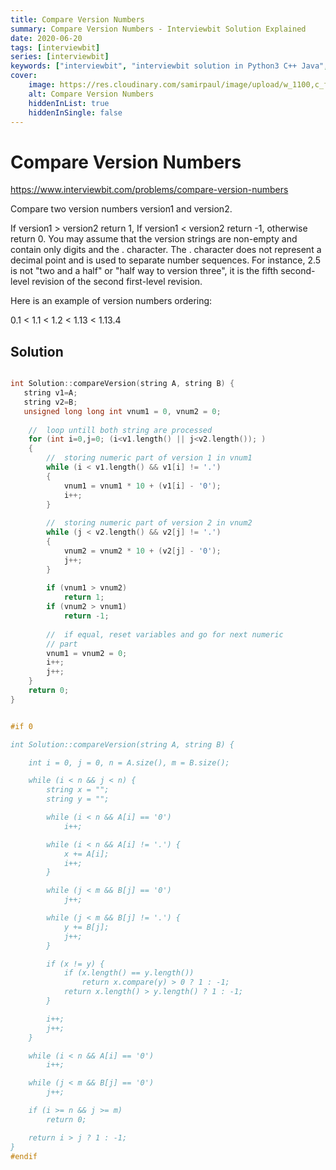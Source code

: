 ```yaml
---
title: Compare Version Numbers
summary: Compare Version Numbers - Interviewbit Solution Explained
date: 2020-06-20
tags: [interviewbit]
series: [interviewbit]
keywords: ["interviewbit", "interviewbit solution in Python3 C++ Java", "Compare Version Numbers Solution Explained"]
cover:
    image: https://res.cloudinary.com/samirpaul/image/upload/w_1100,c_fit,co_rgb:FFFFFF,l_text:Arial_75_bold:Compare Version Numbers - Solution Explained/problem-solving.webp
    alt: Compare Version Numbers
    hiddenInList: true
    hiddenInSingle: false
---
```


# Compare Version Numbers

https://www.interviewbit.com/problems/compare-version-numbers


Compare two version numbers version1 and version2.

If version1 > version2 return 1,
If version1 < version2 return -1,
otherwise return 0.
You may assume that the version strings are non-empty and contain only digits and the . character.
The . character does not represent a decimal point and is used to separate number sequences.
For instance, 2.5 is not "two and a half" or "half way to version three", it is the fifth second-level revision of the second first-level revision.

Here is an example of version numbers ordering:

0.1 < 1.1 < 1.2 < 1.13 < 1.13.4
## Solution

```cpp

int Solution::compareVersion(string A, string B) {
   string v1=A;
   string v2=B;
   unsigned long long int vnum1 = 0, vnum2 = 0; 
  
    //  loop untill both string are processed 
    for (int i=0,j=0; (i<v1.length() || j<v2.length()); ) 
    { 
        //  storing numeric part of version 1 in vnum1 
        while (i < v1.length() && v1[i] != '.') 
        { 
            vnum1 = vnum1 * 10 + (v1[i] - '0'); 
            i++; 
        } 
  
        //  storing numeric part of version 2 in vnum2 
        while (j < v2.length() && v2[j] != '.') 
        { 
            vnum2 = vnum2 * 10 + (v2[j] - '0'); 
            j++; 
        } 
  
        if (vnum1 > vnum2) 
            return 1; 
        if (vnum2 > vnum1) 
            return -1; 
  
        //  if equal, reset variables and go for next numeric 
        // part 
        vnum1 = vnum2 = 0; 
        i++; 
        j++; 
    } 
    return 0; 
}


#if 0

int Solution::compareVersion(string A, string B) {

    int i = 0, j = 0, n = A.size(), m = B.size();

    while (i < n && j < n) {
        string x = "";
        string y = "";

        while (i < n && A[i] == '0')
            i++;

        while (i < n && A[i] != '.') {
            x += A[i];
            i++;
        }

        while (j < m && B[j] == '0')
            j++;

        while (j < m && B[j] != '.') {
            y += B[j];
            j++;
        }

        if (x != y) {
            if (x.length() == y.length())
                return x.compare(y) > 0 ? 1 : -1;
            return x.length() > y.length() ? 1 : -1;
        }

        i++;
        j++;
    }

    while (i < n && A[i] == '0')
        i++;

    while (j < m && B[j] == '0')
        j++;

    if (i >= n && j >= m)
        return 0;

    return i > j ? 1 : -1;
}
#endif
```